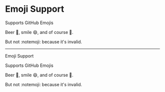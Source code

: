 # Emoji Support

Supports GitHub Emojis

Beer :beer:, smile :smile:, and of course :rocket:.

But not :notemoji: because it's invalid.

-----

Emoji Support

  Supports GitHub Emojis

  Beer 🍺, smile 😄, and of course 🚀.

  But not :notemoji: because it's invalid.



